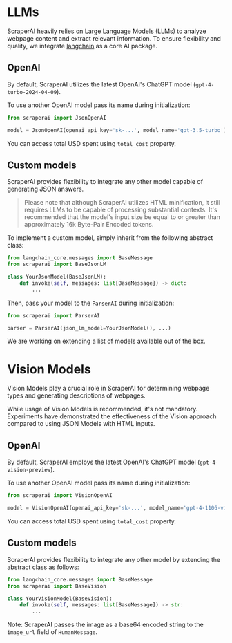 # LLMs

ScraperAI heavily relies on Large Language Models (LLMs) to analyze webpage content and extract relevant information. 
To ensure flexibility and quality, we integrate [langchain](https://github.com/langchain-ai/langchain) as a core AI package.

## OpenAI
By default, ScraperAI utilizes the latest OpenAI's ChatGPT model (`gpt-4-turbo-2024-04-09`).

To use another OpenAI model pass its name during initialization:
```python
from scraperai import JsonOpenAI

model = JsonOpenAI(openai_api_key='sk-...', model_name='gpt-3.5-turbo')
```
You can access total USD spent using `total_cost` property.

## Custom models
ScraperAI provides flexibility to integrate any other model capable of generating JSON answers.
> Please note that although ScraperAI utilizes HTML minification, it still requires LLMs to be capable of processing substantial contexts. 
> It's recommended that the model's input size be equal to or greater than approximately 16k Byte-Pair Encoded tokens.

To implement a custom model, simply inherit from the following abstract class:

```python
from langchain_core.messages import BaseMessage
from scraperai import BaseJsonLM

class YourJsonModel(BaseJsonLM):
    def invoke(self, messages: list[BaseMessage]) -> dict:
        ...
```

Then, pass your model to the `ParserAI` during initialization:

```python
from scraperai import ParserAI

parser = ParserAI(json_lm_model=YourJsonModel(), ...)
```

We are working on extending a list of models available out of the box.

# Vision Models

Vision Models play a crucial role in ScraperAI for determining webpage types and generating descriptions of webpages.

While usage of Vision Models is recommended, it's not mandatory. 
Experiments have demonstrated the effectiveness of the Vision approach compared to using JSON Models with HTML inputs.

## OpenAI
By default, ScraperAI employs the latest OpenAI's ChatGPT model (`gpt-4-vision-preview`). 

To use another OpenAI model pass its name during initialization:
```python
from scraperai import VisionOpenAI

model = VisionOpenAI(openai_api_key='sk-...', model_name='gpt-4-1106-vision-preview')
```

You can access total USD spent using `total_cost` property.
## Custom models
ScraperAI provides flexibility to integrate any other model by extending the abstract class as follows:

```python
from langchain_core.messages import BaseMessage
from scraperai import BaseVision

class YourVisionModel(BaseVision):
    def invoke(self, messages: list[BaseMessage]) -> str:
        ...
```
Note: ScraperAI passes the image as a base64 encoded string to the `image_url` field of `HumanMessage`.
